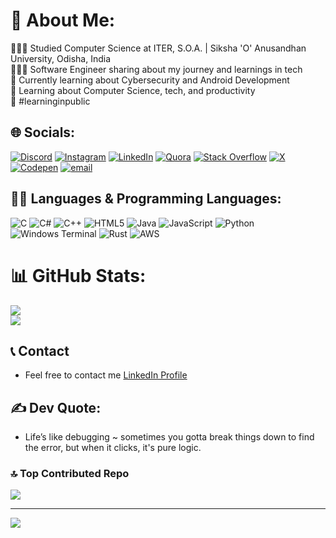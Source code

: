 # 💫 About Me:
👩🏻‍🎓 Studied Computer Science at ITER, S.O.A. | Siksha 'O' Anusandhan University, Odisha, India<br>👩🏻‍💻 Software Engineer sharing about my journey and learnings in tech<br>💭 Currently learning about Cybersecurity and Android Development<br>🎨 Learning about Computer Science, tech, and productivity <br>🌷 #learninginpublic <br>


## 🌐 Socials:
[![Discord](https://img.shields.io/badge/Discord-%237289DA.svg?logo=discord&logoColor=white)](https://discord.gg/yoursoumendra_) [![Instagram](https://img.shields.io/badge/Instagram-%23E4405F.svg?logo=Instagram&logoColor=white)](https://instagram.com/yoursomu__) [![LinkedIn](https://img.shields.io/badge/LinkedIn-%230077B5.svg?logo=linkedin&logoColor=white)](https://linkedin.com/in/https://www.linkedin.com/in/soumendra-sethy) [![Quora](https://img.shields.io/badge/Quora-%23B92B27.svg?logo=Quora&logoColor=white)](https://www.quora.com/profile/SOUMENDRA-SETHY-2) [![Stack Overflow](https://img.shields.io/badge/-Stackoverflow-FE7A16?logo=stack-overflow&logoColor=white)](https://stackoverflow.com/users/28815944/soumendra-sethy) [![X](https://img.shields.io/badge/X-black.svg?logo=X&logoColor=white)](https://x.com/@sethy_soumendra) [![Codepen](https://img.shields.io/badge/Codepen-000000?logo=codepen&logoColor=white)](https://codepen.io/yoursoumendra) [![email](https://img.shields.io/badge/Email-D14836?logo=gmail&logoColor=white)](mailto:yoursoumendra@gmail.com) 


## 👨‍💻 Languages & Programming Languages:
![C](https://img.shields.io/badge/c-%2300599C.svg?style=for-the-badge&logo=c&logoColor=white) ![C#](https://img.shields.io/badge/c%23-%23239120.svg?style=for-the-badge&logo=csharp&logoColor=white) ![C++](https://img.shields.io/badge/c++-%2300599C.svg?style=for-the-badge&logo=c%2B%2B&logoColor=white) ![HTML5](https://img.shields.io/badge/html5-%23E34F26.svg?style=for-the-badge&logo=html5&logoColor=white) ![Java](https://img.shields.io/badge/java-%23ED8B00.svg?style=for-the-badge&logo=openjdk&logoColor=white) ![JavaScript](https://img.shields.io/badge/javascript-%23323330.svg?style=for-the-badge&logo=javascript&logoColor=%23F7DF1E) ![Python](https://img.shields.io/badge/python-3670A0?style=for-the-badge&logo=python&logoColor=ffdd54) ![Windows Terminal](https://img.shields.io/badge/Windows%20Terminal-%234D4D4D.svg?style=for-the-badge&logo=windows-terminal&logoColor=white) ![Rust](https://img.shields.io/badge/rust-%23000000.svg?style=for-the-badge&logo=rust&logoColor=white) ![AWS](https://img.shields.io/badge/AWS-%23FF9900.svg?style=for-the-badge&logo=amazon-aws&logoColor=white)


# 📊 GitHub Stats:
![](https://github-readme-stats.vercel.app/api?username=yoursoumendra&theme=dark&hide_border=false&include_all_commits=false&count_private=false)<br/>
![](https://nirzak-streak-stats.vercel.app/?user=yoursoumendra&theme=dark&hide_border=false)<br/>

## 📞 Contact
- Feel free to contact me [LinkedIn Profile](https://www.linkedin.com/in/soumendra-sethy/) 

## ✍️ Dev Quote:
- Life’s like debugging ~ sometimes you gotta break things down to find the error, but when it clicks, it's pure logic.
          

### 🔝 Top Contributed Repo
![](https://github-contributor-stats.vercel.app/api?username=yoursoumendra&limit=5&theme=dark&combine_all_yearly_contributions=true)

---
[![](https://visitcount.itsvg.in/api?id=yoursoumendra&icon=0&color=0)](https://visitcount.itsvg.in)
